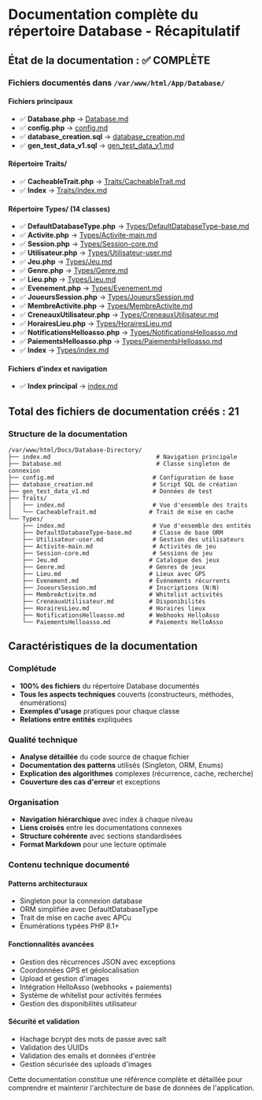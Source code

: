 # Documentation complète du répertoire Database - Récapitulatif

## État de la documentation : ✅ COMPLÈTE

### Fichiers documentés dans `/var/www/html/App/Database/`

#### Fichiers principaux
- ✅ **Database.php** → [Database.md](Database.md)
- ✅ **config.php** → [config.md](config.md)
- ✅ **database_creation.sql** → [database_creation.md](database_creation.md)
- ✅ **gen_test_data_v1.sql** → [gen_test_data_v1.md](gen_test_data_v1.md)

#### Répertoire Traits/
- ✅ **CacheableTrait.php** → [Traits/CacheableTrait.md](Traits/CacheableTrait.md)
- ✅ **Index** → [Traits/index.md](Traits/index.md)

#### Répertoire Types/ (14 classes)
- ✅ **DefaultDatabaseType.php** → [Types/DefaultDatabaseType-base.md](Types/DefaultDatabaseType-base.md)
- ✅ **Activite.php** → [Types/Activite-main.md](Types/Activite-main.md)
- ✅ **Session.php** → [Types/Session-core.md](Types/Session-core.md)
- ✅ **Utilisateur.php** → [Types/Utilisateur-user.md](Types/Utilisateur-user.md)
- ✅ **Jeu.php** → [Types/Jeu.md](Types/Jeu.md)
- ✅ **Genre.php** → [Types/Genre.md](Types/Genre.md)
- ✅ **Lieu.php** → [Types/Lieu.md](Types/Lieu.md)
- ✅ **Evenement.php** → [Types/Evenement.md](Types/Evenement.md)
- ✅ **JoueursSession.php** → [Types/JoueursSession.md](Types/JoueursSession.md)
- ✅ **MembreActivite.php** → [Types/MembreActivite.md](Types/MembreActivite.md)
- ✅ **CreneauxUtilisateur.php** → [Types/CreneauxUtilisateur.md](Types/CreneauxUtilisateur.md)
- ✅ **HorairesLieu.php** → [Types/HorairesLieu.md](Types/HorairesLieu.md)
- ✅ **NotificationsHelloasso.php** → [Types/NotificationsHelloasso.md](Types/NotificationsHelloasso.md)
- ✅ **PaiementsHelloasso.php** → [Types/PaiementsHelloasso.md](Types/PaiementsHelloasso.md)
- ✅ **Index** → [Types/index.md](Types/index.md)

#### Fichiers d'index et navigation
- ✅ **Index principal** → [index.md](index.md)

## Total des fichiers de documentation créés : 21

### Structure de la documentation

```
/var/www/html/Docs/Database-Directory/
├── index.md                              # Navigation principale
├── Database.md                           # Classe singleton de connexion
├── config.md                            # Configuration de base
├── database_creation.md                 # Script SQL de création
├── gen_test_data_v1.md                  # Données de test
├── Traits/
│   ├── index.md                         # Vue d'ensemble des traits
│   └── CacheableTrait.md               # Trait de mise en cache
└── Types/
    ├── index.md                         # Vue d'ensemble des entités
    ├── DefaultDatabaseType-base.md      # Classe de base ORM
    ├── Utilisateur-user.md              # Gestion des utilisateurs
    ├── Activite-main.md                 # Activités de jeu
    ├── Session-core.md                  # Sessions de jeu
    ├── Jeu.md                          # Catalogue des jeux
    ├── Genre.md                        # Genres de jeux
    ├── Lieu.md                         # Lieux avec GPS
    ├── Evenement.md                    # Événements récurrents
    ├── JoueursSession.md               # Inscriptions (N:N)
    ├── MembreActivite.md               # Whitelist activités
    ├── CreneauxUtilisateur.md          # Disponibilités
    ├── HorairesLieu.md                 # Horaires lieux
    ├── NotificationsHelloasso.md       # Webhooks HelloAsso
    └── PaiementsHelloasso.md           # Paiements HelloAsso
```

## Caractéristiques de la documentation

### Complétude
- **100% des fichiers** du répertoire Database documentés
- **Tous les aspects techniques** couverts (constructeurs, méthodes, énumérations)
- **Exemples d'usage** pratiques pour chaque classe
- **Relations entre entités** expliquées

### Qualité technique
- **Analyse détaillée** du code source de chaque fichier
- **Documentation des patterns** utilisés (Singleton, ORM, Enums)
- **Explication des algorithmes** complexes (récurrence, cache, recherche)
- **Couverture des cas d'erreur** et exceptions

### Organisation
- **Navigation hiérarchique** avec index à chaque niveau
- **Liens croisés** entre les documentations connexes
- **Structure cohérente** avec sections standardisées
- **Format Markdown** pour une lecture optimale

### Contenu technique documenté

#### Patterns architecturaux
- Singleton pour la connexion database
- ORM simplifiée avec DefaultDatabaseType
- Trait de mise en cache avec APCu
- Énumérations typées PHP 8.1+

#### Fonctionnalités avancées
- Gestion des récurrences JSON avec exceptions
- Coordonnées GPS et géolocalisation
- Upload et gestion d'images
- Intégration HelloAsso (webhooks + paiements)
- Système de whitelist pour activités fermées
- Gestion des disponibilités utilisateur

#### Sécurité et validation
- Hachage bcrypt des mots de passe avec salt
- Validation des UUIDs
- Validation des emails et données d'entrée
- Gestion sécurisée des uploads d'images

Cette documentation constitue une référence complète et détaillée pour comprendre et maintenir l'architecture de base de données de l'application.
